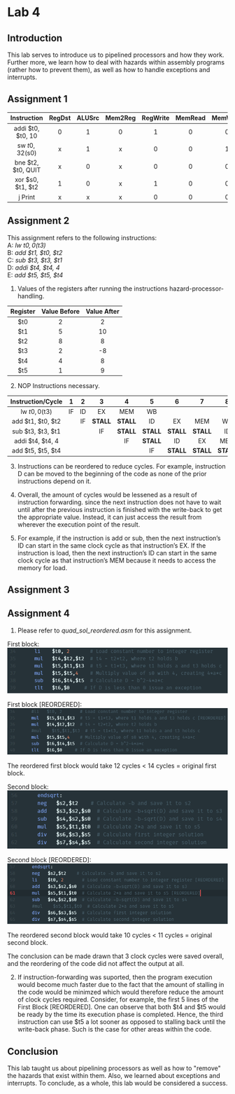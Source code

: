 # Lab 4

## Introduction

This lab serves to introduce us to pipelined processors and how they work. Further more, we learn how to deal with hazards within assembly programs
(rather how to prevent them), as well as how to handle exceptions and interrupts.

## Assignment 1
Instruction  | RegDst  | ALUSrc  | Mem2Reg  | RegWrite  | MemRead  | MemWrite  | Branch  |  ALUOp
:--:|:---:|:---:|:---:|:---:|:---:|:---:|:---:|:--:
addi $t0, $t0, 10  | 0  | 1  | 0  | 1  | 0  | 0  | 0  | 00
sw $t0, 32($s0)  | x  |  1 | x  |  0 |  0 | 1  |  0 |  00
bne $t2, $t0, QUIT  | x  | 0  | x  | 0  | 0  |  0 |  1 |  01
xor $s0, $t1, $t2  |  1 | 0  |  x | 1  |  0 | 0  |  0 | 00
j Print  |  x | x  |  x | 0  | 0  | 0  |  0 |  00
## Assignment 2
This assignment refers to the following instructions:  
A: *lw $t0,0($t3)*  
B: *add $t1, $t0, $t2*  
C: *sub $t3, $t3, $t1*  
D: *addi $t4, $t4, 4*  
E: *add $t5, $t5, $t4*  

1. Values of the registers after running the instructions hazard-processor-handling.

Register  | Value Before  |  Value After
:--:|:---:|:--:
$t0  |  2 |  2
$t1  | 5  |  10
$t2  | 8  |  8
$t3  | 2  |  -8
$t4  | 4 |  8
$t5  | 1 |  9  

2. NOP Instructions necessary.

Instruction/Cycle  | 1  | 2  | 3  | 4  | 5  | 6  | 7  | 8  | 9  | 10  | 11  |  12
:--:|:---:|:---:|:---:|:---:|:---:|:---:|:---:|:---:|:---:|:---:|:---:|:--:
lw $t0, 0($t3)  | IF  | ID  | EX  | MEM  | WB  |   |   |   |   |   |   |  
add $t1, $t0, $t2  |   | IF  | **STALL**  | **STALL**  | ID  | EX  | MEM  | WB  |   |   |   |  
sub $t3, $t3, $t1  |   |   | IF  | **STALL**  | **STALL**  | **STALL**  | **STALL**  | ID  | EX  | MEM  | WB |  
addi $t4, $t4, 4  |   |   |   | IF  | **STALL**  | ID  | EX  |  MEM | WB  |   |   |  
add $t5, $t5, $t4  |   |   |   |   | IF  | **STALL**  | **STALL**  | **STALL**  | ID  |  EX | MEM  |  WB  

3. Instructions can be reordered to reduce cycles. For example, instruction D can be moved to the beginning of the code as none of the prior instructions depend on it.

4. Overall, the amount of cycles would be lessened as a result of instruction forwarding. since the next instruction does not have to wait until after the previous instruction is finished with the write-back to get the appropriate value. Instead, it can just access the result from wherever the execution point of the result.

5. For example, if the instruction is add or sub, then the next instruction’s ID can start in the same clock cycle as that instruction’s EX. If the instruction is load, then the next instruction’s ID can start in the same clock cycle as that instruction’s MEM because it needs to access the memory for load.


## Assignment 3

## Assignment 4

1. Please refer to *quad_sol_reordered.asm* for this assignment.

  First block:  
  ![First Block](block1.PNG)

  First block [REORDERED]:  
  ![First Block REORDERED](block1new.PNG)

  The reordered first block would take 12 cycles < 14 cycles = original first block.

  Second block:  
  ![Second Block](block2.PNG)

  Second block [REORDERED]:  
  ![Second Block REORDERED](block2new.PNG)

  The reordered second block would take 10 cycles < 11 cycles = original second block.

  The conclusion can be made drawn that 3 clock cycles were saved overall, and the reordering of the code did not affect the output at all.

2. If instruction-forwarding was suported, then the program execution would become much faster due to the fact that the amount of stalling in the code would be minimzed which would therefore reduce the amount of clock cycles required.
Consider, for example, the first 5 lines of the First Block [REORDERED]. One can observe that both $t4 and $t5 would be ready by the time its execution phase is completed. Hence, the third instruction can use $t5 a lot sooner as opposed to stalling back until the write-back phase. Such is the case for other areas within the code.

## Conclusion

This lab taught us about pipelining processors as well as how to "remove" the hazards that exist within them. Also, we learned about exceptions and interrupts. To conclude, as a whole, this lab would be considered a success.
